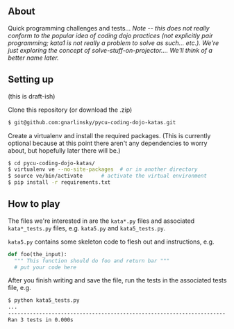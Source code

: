 ## About 

Quick programming challenges and tests... *Note -- this does not really conform to the popular idea of coding dojo practices (not explicitly pair programming; kata1 is not really a problem to solve as such... etc.). We're just exploring the concept of solve-stuff-on-projector.... We'll think of a better name later.*

## Setting up
(this is draft-ish)

Clone this repository (or download the .zip)

``` bash
$ git@github.com:gnarlinsky/pycu-coding-dojo-katas.git
```

Create a virtualenv and install the required packages. 
(This is currently optional because at this point there aren't any dependencies to worry about, but hopefully later there will be.)

``` bash
$ cd pycu-coding-dojo-katas/
$ virtualenv ve --no-site-packages  # or in another directory
$ source ve/bin/activate      # activate the virtual environment
$ pip install -r requirements.txt
```

## How to play
The files we're interested in are the `kata*.py` files and associated `kata*_tests.py` files, e.g. `kata5.py` and `kata5_tests.py`.

`kata5.py` contains some skeleton code to flesh out and instructions, e.g. 

``` python
def foo(the_input):
  """ This function should do foo and return bar """
  # put your code here
```

After you finish writing and save the file, run the tests in the associated tests file, e.g. 

``` bash
$ python kata5_tests.py 
...
----------------------------------------------------------------------
Ran 3 tests in 0.000s
```
